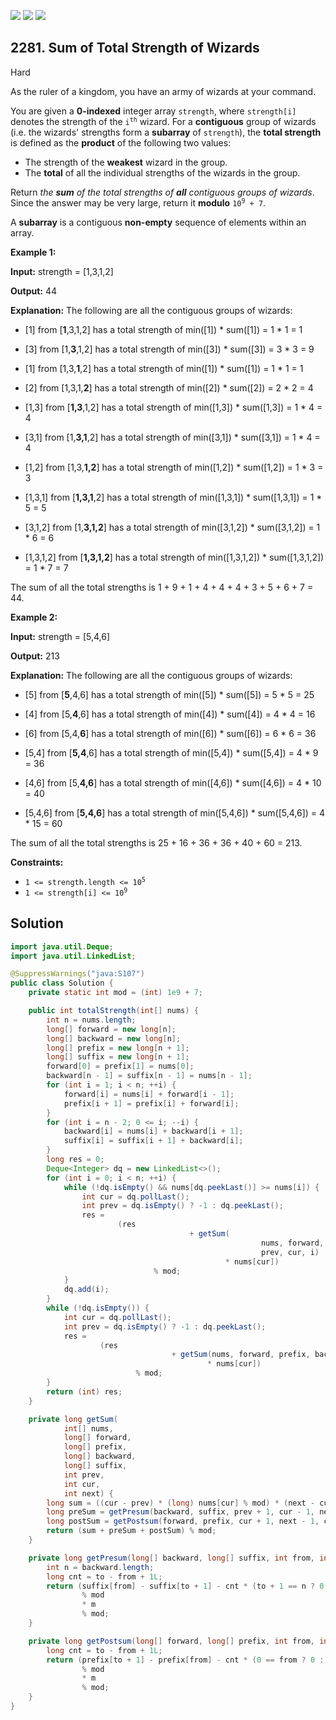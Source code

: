 [![](https://img.shields.io/github/stars/javadev/LeetCode-in-Java?label=Stars&style=flat-square)](https://github.com/javadev/LeetCode-in-Java)
[![](https://img.shields.io/github/forks/javadev/LeetCode-in-Java?label=Fork%20me%20on%20GitHub%20&style=flat-square)](https://github.com/javadev/LeetCode-in-Java/fork)
[![](https://img.shields.io/badge/-LeetCode%20in%20Kotlin-blue?style=flat-square)](https://github.com/javadev/LeetCode-in-Kotlin)

## 2281\. Sum of Total Strength of Wizards

Hard

As the ruler of a kingdom, you have an army of wizards at your command.

You are given a **0-indexed** integer array `strength`, where `strength[i]` denotes the strength of the <code>i<sup>th</sup></code> wizard. For a **contiguous** group of wizards (i.e. the wizards' strengths form a **subarray** of `strength`), the **total strength** is defined as the **product** of the following two values:

*   The strength of the **weakest** wizard in the group.
*   The **total** of all the individual strengths of the wizards in the group.

Return _the **sum** of the total strengths of **all** contiguous groups of wizards_. Since the answer may be very large, return it **modulo** <code>10<sup>9</sup> + 7</code>.

A **subarray** is a contiguous **non-empty** sequence of elements within an array.

**Example 1:**

**Input:** strength = [1,3,1,2]

**Output:** 44

**Explanation:** The following are all the contiguous groups of wizards:

- \[1] from [**1**,3,1,2] has a total strength of min([1]) \* sum([1]) = 1 \* 1 = 1

- \[3] from [1,**3**,1,2] has a total strength of min([3]) \* sum([3]) = 3 \* 3 = 9

- \[1] from [1,3,**1**,2] has a total strength of min([1]) \* sum([1]) = 1 \* 1 = 1

- \[2] from [1,3,1,**2**] has a total strength of min([2]) \* sum([2]) = 2 \* 2 = 4

- \[1,3] from [**1,3**,1,2] has a total strength of min([1,3]) \* sum([1,3]) = 1 \* 4 = 4

- \[3,1] from [1,**3,1**,2] has a total strength of min([3,1]) \* sum([3,1]) = 1 \* 4 = 4

- \[1,2] from [1,3,**1,2**] has a total strength of min([1,2]) \* sum([1,2]) = 1 \* 3 = 3

- \[1,3,1] from [**1,3,1**,2] has a total strength of min([1,3,1]) \* sum([1,3,1]) = 1 \* 5 = 5

- \[3,1,2] from [1,**3,1,2**] has a total strength of min([3,1,2]) \* sum([3,1,2]) = 1 \* 6 = 6

- \[1,3,1,2] from [**1,3,1,2**] has a total strength of min([1,3,1,2]) \* sum([1,3,1,2]) = 1 \* 7 = 7

The sum of all the total strengths is 1 + 9 + 1 + 4 + 4 + 4 + 3 + 5 + 6 + 7 = 44.

**Example 2:**

**Input:** strength = [5,4,6]

**Output:** 213

**Explanation:** The following are all the contiguous groups of wizards:

- \[5] from [**5**,4,6] has a total strength of min([5]) \* sum([5]) = 5 \* 5 = 25

- \[4] from [5,**4**,6] has a total strength of min([4]) \* sum([4]) = 4 \* 4 = 16

- \[6] from [5,4,**6**] has a total strength of min([6]) \* sum([6]) = 6 \* 6 = 36

- \[5,4] from [**5,4**,6] has a total strength of min([5,4]) \* sum([5,4]) = 4 \* 9 = 36

- \[4,6] from [5,**4,6**] has a total strength of min([4,6]) \* sum([4,6]) = 4 \* 10 = 40

- \[5,4,6] from [**5,4,6**] has a total strength of min([5,4,6]) \* sum([5,4,6]) = 4 \* 15 = 60

The sum of all the total strengths is 25 + 16 + 36 + 36 + 40 + 60 = 213.

**Constraints:**

*   <code>1 <= strength.length <= 10<sup>5</sup></code>
*   <code>1 <= strength[i] <= 10<sup>9</sup></code>

## Solution

```java
import java.util.Deque;
import java.util.LinkedList;

@SuppressWarnings("java:S107")
public class Solution {
    private static int mod = (int) 1e9 + 7;

    public int totalStrength(int[] nums) {
        int n = nums.length;
        long[] forward = new long[n];
        long[] backward = new long[n];
        long[] prefix = new long[n + 1];
        long[] suffix = new long[n + 1];
        forward[0] = prefix[1] = nums[0];
        backward[n - 1] = suffix[n - 1] = nums[n - 1];
        for (int i = 1; i < n; ++i) {
            forward[i] = nums[i] + forward[i - 1];
            prefix[i + 1] = prefix[i] + forward[i];
        }
        for (int i = n - 2; 0 <= i; --i) {
            backward[i] = nums[i] + backward[i + 1];
            suffix[i] = suffix[i + 1] + backward[i];
        }
        long res = 0;
        Deque<Integer> dq = new LinkedList<>();
        for (int i = 0; i < n; ++i) {
            while (!dq.isEmpty() && nums[dq.peekLast()] >= nums[i]) {
                int cur = dq.pollLast();
                int prev = dq.isEmpty() ? -1 : dq.peekLast();
                res =
                        (res
                                        + getSum(
                                                        nums, forward, prefix, backward, suffix,
                                                        prev, cur, i)
                                                * nums[cur])
                                % mod;
            }
            dq.add(i);
        }
        while (!dq.isEmpty()) {
            int cur = dq.pollLast();
            int prev = dq.isEmpty() ? -1 : dq.peekLast();
            res =
                    (res
                                    + getSum(nums, forward, prefix, backward, suffix, prev, cur, n)
                                            * nums[cur])
                            % mod;
        }
        return (int) res;
    }

    private long getSum(
            int[] nums,
            long[] forward,
            long[] prefix,
            long[] backward,
            long[] suffix,
            int prev,
            int cur,
            int next) {
        long sum = ((cur - prev) * (long) nums[cur] % mod) * (next - cur) % mod;
        long preSum = getPresum(backward, suffix, prev + 1, cur - 1, next - cur);
        long postSum = getPostsum(forward, prefix, cur + 1, next - 1, cur - prev);
        return (sum + preSum + postSum) % mod;
    }

    private long getPresum(long[] backward, long[] suffix, int from, int to, int m) {
        int n = backward.length;
        long cnt = to - from + 1L;
        return (suffix[from] - suffix[to + 1] - cnt * (to + 1 == n ? 0 : backward[to + 1]) % mod)
                % mod
                * m
                % mod;
    }

    private long getPostsum(long[] forward, long[] prefix, int from, int to, int m) {
        long cnt = to - from + 1L;
        return (prefix[to + 1] - prefix[from] - cnt * (0 == from ? 0 : forward[from - 1]) % mod)
                % mod
                * m
                % mod;
    }
}
```